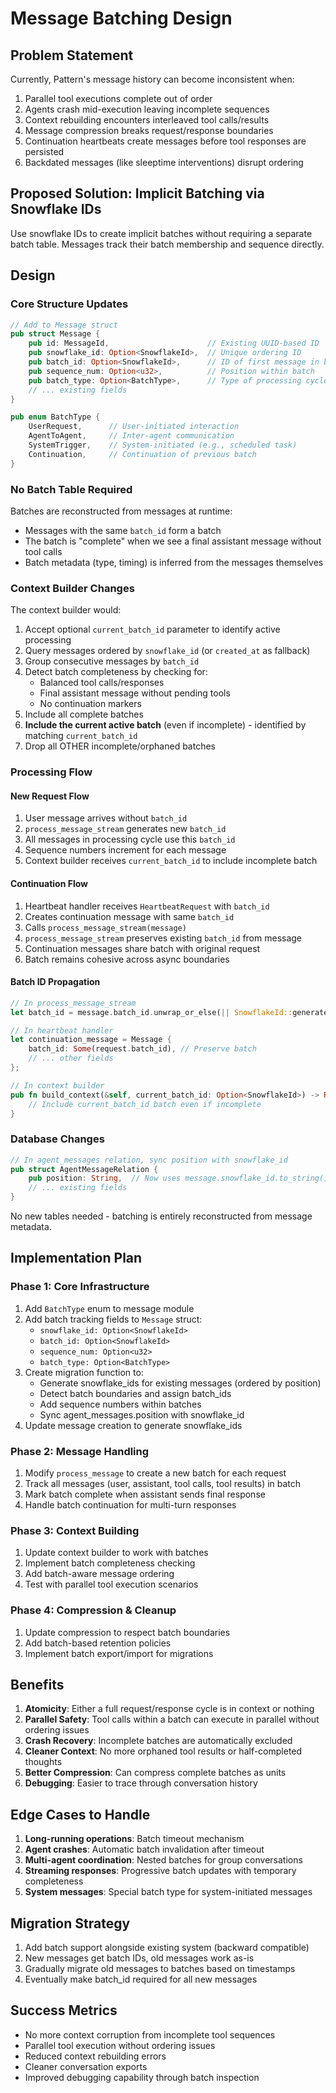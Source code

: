 # Message Batching Design

## Problem Statement

Currently, Pattern's message history can become inconsistent when:
1. Parallel tool executions complete out of order
2. Agents crash mid-execution leaving incomplete sequences
3. Context rebuilding encounters interleaved tool calls/results
4. Message compression breaks request/response boundaries
5. Continuation heartbeats create messages before tool responses are persisted
6. Backdated messages (like sleeptime interventions) disrupt ordering

## Proposed Solution: Implicit Batching via Snowflake IDs

Use snowflake IDs to create implicit batches without requiring a separate batch table. Messages track their batch membership and sequence directly.

## Design

### Core Structure Updates

```rust
// Add to Message struct
pub struct Message {
    pub id: MessageId,                      // Existing UUID-based ID
    pub snowflake_id: Option<SnowflakeId>,  // Unique ordering ID
    pub batch_id: Option<SnowflakeId>,      // ID of first message in batch
    pub sequence_num: Option<u32>,          // Position within batch
    pub batch_type: Option<BatchType>,      // Type of processing cycle
    // ... existing fields
}

pub enum BatchType {
    UserRequest,      // User-initiated interaction
    AgentToAgent,     // Inter-agent communication  
    SystemTrigger,    // System-initiated (e.g., scheduled task)
    Continuation,     // Continuation of previous batch
}
```

### No Batch Table Required

Batches are reconstructed from messages at runtime:
- Messages with the same `batch_id` form a batch
- The batch is "complete" when we see a final assistant message without tool calls
- Batch metadata (type, timing) is inferred from the messages themselves

### Context Builder Changes

The context builder would:
1. Accept optional `current_batch_id` parameter to identify active processing
2. Query messages ordered by `snowflake_id` (or `created_at` as fallback)
3. Group consecutive messages by `batch_id`
4. Detect batch completeness by checking for:
   - Balanced tool calls/responses
   - Final assistant message without pending tools
   - No continuation markers
5. Include all complete batches
6. **Include the current active batch** (even if incomplete) - identified by matching `current_batch_id`
7. Drop all OTHER incomplete/orphaned batches

### Processing Flow

#### New Request Flow
1. User message arrives without `batch_id`
2. `process_message_stream` generates new `batch_id` 
3. All messages in processing cycle use this `batch_id`
4. Sequence numbers increment for each message
5. Context builder receives `current_batch_id` to include incomplete batch

#### Continuation Flow
1. Heartbeat handler receives `HeartbeatRequest` with `batch_id`
2. Creates continuation message with same `batch_id`
3. Calls `process_message_stream(message)`
4. `process_message_stream` preserves existing `batch_id` from message
5. Continuation messages share batch with original request
6. Batch remains cohesive across async boundaries

#### Batch ID Propagation
```rust
// In process_message_stream
let batch_id = message.batch_id.unwrap_or_else(|| SnowflakeId::generate());

// In heartbeat handler
let continuation_message = Message {
    batch_id: Some(request.batch_id), // Preserve batch
    // ... other fields
};

// In context builder
pub fn build_context(&self, current_batch_id: Option<SnowflakeId>) -> Result<MemoryContext> {
    // Include current_batch_id batch even if incomplete
}
```

### Database Changes

```rust
// In agent_messages relation, sync position with snowflake_id
pub struct AgentMessageRelation {
    pub position: String,  // Now uses message.snowflake_id.to_string()
    // ... existing fields
}
```

No new tables needed - batching is entirely reconstructed from message metadata.

## Implementation Plan

### Phase 1: Core Infrastructure
1. Add `BatchType` enum to message module
2. Add batch tracking fields to `Message` struct:
   - `snowflake_id: Option<SnowflakeId>`
   - `batch_id: Option<SnowflakeId>`
   - `sequence_num: Option<u32>`
   - `batch_type: Option<BatchType>`
3. Create migration function to:
   - Generate snowflake_ids for existing messages (ordered by position)
   - Detect batch boundaries and assign batch_ids
   - Add sequence numbers within batches
   - Sync agent_messages.position with snowflake_id
4. Update message creation to generate snowflake_ids

### Phase 2: Message Handling
1. Modify `process_message` to create a new batch for each request
2. Track all messages (user, assistant, tool calls, tool results) in batch
3. Mark batch complete when assistant sends final response
4. Handle batch continuation for multi-turn responses

### Phase 3: Context Building
1. Update context builder to work with batches
2. Implement batch completeness checking
3. Add batch-aware message ordering
4. Test with parallel tool execution scenarios

### Phase 4: Compression & Cleanup
1. Update compression to respect batch boundaries
2. Add batch-based retention policies
3. Implement batch export/import for migrations

## Benefits

1. **Atomicity**: Either a full request/response cycle is in context or nothing
2. **Parallel Safety**: Tool calls within a batch can execute in parallel without ordering issues
3. **Crash Recovery**: Incomplete batches are automatically excluded
4. **Cleaner Context**: No more orphaned tool results or half-completed thoughts
5. **Better Compression**: Can compress complete batches as units
6. **Debugging**: Easier to trace through conversation history

## Edge Cases to Handle

1. **Long-running operations**: Batch timeout mechanism
2. **Agent crashes**: Automatic batch invalidation after timeout
3. **Multi-agent coordination**: Nested batches for group conversations
4. **Streaming responses**: Progressive batch updates with temporary completeness
5. **System messages**: Special batch type for system-initiated messages

## Migration Strategy

1. Add batch support alongside existing system (backward compatible)
2. New messages get batch IDs, old messages work as-is
3. Gradually migrate old messages to batches based on timestamps
4. Eventually make batch_id required for all new messages

## Success Metrics

- No more context corruption from incomplete tool sequences
- Parallel tool execution without ordering issues  
- Reduced context rebuilding errors
- Cleaner conversation exports
- Improved debugging capability through batch inspection